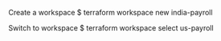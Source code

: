 Create a workspace
$ terraform workspace new india-payroll

Switch to workspace
$ terraform workspace select us-payroll